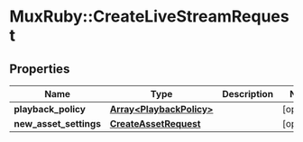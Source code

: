 # MuxRuby::CreateLiveStreamRequest

## Properties
Name | Type | Description | Notes
------------ | ------------- | ------------- | -------------
**playback_policy** | [**Array&lt;PlaybackPolicy&gt;**](PlaybackPolicy.md) |  | [optional] 
**new_asset_settings** | [**CreateAssetRequest**](CreateAssetRequest.md) |  | [optional] 


